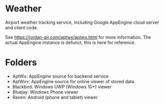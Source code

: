 # Weather

Airport weather tracking service, including Google AppEngine cloud server and client code.

See https://jordan-air.com/aptwx/aptwx.html for more information.  The actual AppEngine instance is defunct, this is here for reference.

# Folders

- AptWx: AppEngine source for backend service
- AptWxv: AppEngine source for online viewer of stored data
- Blackbird: Windows UWP (Windows 10+) viewer
- Bluejay: Windows Phone viewer
- Raven: Android (phone and tablet) viewer
